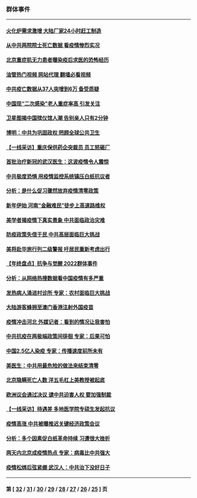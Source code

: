 ### 群体事件
---
#### [火化炉需求激增 大陆厂家24小时赶工制造](../../pages/ncid279/n13912205.md?01212045) 
#### [从中共两院院士死亡数据 看疫情惨烈实况](../../pages/ncid279/n13910619.md?01212045) 
#### [北京重症肌无力患者曝染疫后求医的恐怖经历](../../pages/ncid279/n13909480.md?01212045) 
#### [油管热门视频 网站代理 翻墙必看视频](http://138.2.39.72:81/youtube.html?epic-marker?01212045)
#### [中共疫亡数据从37人突增到6万 备受质疑](../../pages/ncid279/n13907051.md?01212045) 
#### [中国现“二次感染”老人重症率高 引发关注](../../pages/ncid279/n13906493.md?01212045) 
#### [卫星图揭中国殡仪馆人潮 告别亲人只有2分钟](../../pages/ncid279/n13904053.md?01212045) 
#### [博明：中共为巩固政权 罔顾全球公共卫生](../../pages/ncid279/n13901752.md?01212045) 
#### [【一线采访】重庆保供药企突裁员 员工怒砸厂](../../pages/ncid279/n13901673.md?01212045) 
#### [首批治疗新冠的武汉医生：这波疫情令人震惊](../../pages/ncid279/n13900313.md?01212045) 
#### [中共极度恐惧 用疫情监控系统镇压白纸抗议者](../../pages/ncid279/n13900225.md?01212045) 
#### [分析：是什么促习骤然放弃疫情清零政策](../../pages/ncid279/n13899652.md?01212045) 
#### [新年伊始 河南“金融难民”徒步上高速路维权](../../pages/ncid279/n13897842.md?01212045) 
#### [美学者揭疫情下真实景象 中共面临政治灾难](../../pages/ncid279/n13896569.md?01212045) 
#### [防疫政策失信于民 中共高层面临巨大挑战](../../pages/ncid279/n13894627.md?01212045) 
#### [美将赴华旅行列二级警报 吁居民重新考虑出行](../../pages/ncid279/n13894518.md?01212045) 
#### [【年终盘点】抗争与觉醒 2022群体事件](../../pages/ncid279/n13888314.md?01212045) 
#### [分析：从网络热搜数据看中国疫情有多严重](../../pages/ncid279/n13893186.md?01212045) 
#### [发热病人涌进村诊所 专家：农村面临巨大挑战](../../pages/ncid279/n13892271.md?01212045) 
#### [大陆游客蜂拥至澳门香港注射外国疫苗](../../pages/ncid279/n13892276.md?01212045) 
#### [疫情冲击河北 外媒记者：看到的情况让我害怕](../../pages/ncid279/n13891260.md?01212045) 
#### [中共抗疫在两极端政策间徘徊 专家：后果可怕](../../pages/ncid279/n13891235.md?01212045) 
#### [中国2.5亿人染疫 专家：传播速度前所未有](../../pages/ncid279/n13890708.md?01212045) 
#### [美医生：中共用最危险的做法来结束清零](../../pages/ncid279/n13889983.md?01212045) 
#### [北京隐瞒死亡人数 洋五毛杠上美教授被起底](../../pages/ncid279/n13886904.md?01212045) 
#### [欧洲议会通过决议 谴中共迫害人权 要加强制裁](../../pages/ncid279/n13885670.md?01212045) 
#### [【一线采访】待遇差 多地医学院专硕生发起抗议](../../pages/ncid279/n13883914.md?01212045) 
#### [疫情高涨 中共被曝推迟关键经济政策会议](../../pages/ncid279/n13884170.md?01212045) 
#### [分析：多个因素促白纸革命持续 习遭很大挫折](../../pages/ncid279/n13872455.md?01212045) 
#### [两天内北京成疫情热点 专家：病毒比中共强大](../../pages/ncid279/n13883440.md?01212045) 
#### [疫情松绑后弦紧绷 武汉人：中共治下没好日子](../../pages/ncid279/n13882348.md?01212045) 

---
#### 第 [ [32](./32.md?01212045) / [31](./31.md?01212045) / [30](./30.md?01212045) / [29](./29.md?01212045) / [28](./28.md?01212045) / [27](./27.md?01212045) / [26](./26.md?01212045) / [25](./25.md?01212045) ] 页
